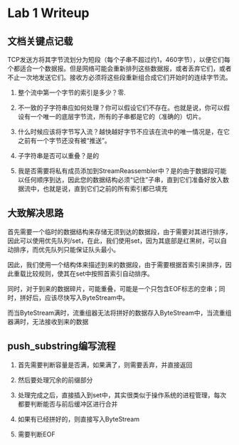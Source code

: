Lab 1 Writeup
=============

## 文档关键点记载

TCP发送方将其字节流划分为短段（每个子串不超过约1，460字节），以便它们每个都适合一个数据报。但是网络可能会重新排列这些数据报，或者丢弃它们，或者不止一次地发送它们。接收方必须将这些段重新组合成它们开始时的连续字节流。

1. 整个流中第一个字节的索引是多少？零.

2. 不一致的子字符串应如何处理？你可以假设它们不存在。也就是说，你可以假设有一个唯一的底层字节流，所有的子串都是它的（准确的）切片。

3. 什么时候应该将字节写入流？越快越好字节不应该在流中的唯一情况是，在它之前有一个字节还没有被“推送”。

4. 子字符串是否可以重叠？是的

5. 我是否需要将私有成员添加到StreamReassembler中？是的由于数据段可能以任何顺序到达，因此您的数据结构必须“记住”子串，直到它们准备好放入数据流中，也就是说，直到它们之前的所有索引都已填充


## 大致解决思路

首先需要一个临时的数据结构来存储无须到达的数据段，由于需要对其进行排序，因此可以使用优先队列/set，在此，我们使用set，因为其底部是红黑树，可以自动排序，而优先队列只能保证队头最小。

因此，我们使用一个结构体来描述到来的数据段，由于需要根据首索引来排序，因此重载比较规则，使其在set中按照首索引自动排序。

同时，对于到来的数据碎片，可能重叠，可能是一个只包含EOF标志的空串；同时，拼好后，应该尽快写入ByteStream中。

而当ByteStream满时，流重组器无法将拼好的数据存入ByteStream中，当流重组器满时，无法接收到来的数据

## push_substring编写流程

1. 首先需要判断容量是否满，如果满了，则需要丢弃，并直接返回

2. 然后要处理冗余的前缀部分

3. 处理完成之后，直接插入到set中，其实很类似于操作系统的进程管理，每次都要判断能否与前后缓冲区进行合并

4. 如果有已经拼好的，则直接写入ByteStream

5. 需要判断EOF

